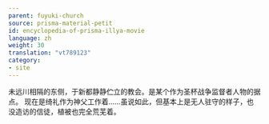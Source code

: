 ```yaml
---
parent: fuyuki-church
source: prisma-material-petit
id: encyclopedia-of-prisma-illya-movie
language: zh
weight: 30
translation: "vt789123"
category:
- site
---
```


未远川相隔的东侧，于新都静静伫立的教会。是某个作为圣杯战争监督者人物的据点。
现在是绮礼作为神父工作着……虽说如此，但基本上是无人驻守的样子，也没造访的信徒，植被也完全荒芜着。
